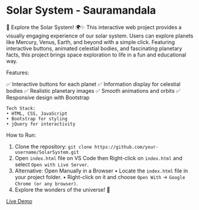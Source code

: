 # Solar System - Sauramandala
🚀 Explore the Solar System! 🌍✨
This interactive web project provides a visually engaging experience of our solar system. Users can explore planets like Mercury, Venus, Earth, and beyond with a simple click. Featuring interactive buttons, animated celestial bodies, and fascinating planetary facts, this project brings space exploration to life in a fun and educational way.

Features:

✅ Interactive buttons for each planet
✅ Information display for celestial bodies
✅ Realistic planetary images
✅ Smooth animations and orbits
✅ Responsive design with Bootstrap

```
Tech Stack:
• HTML, CSS, JavaScript
• Bootstrap for styling
• jQuery for interactivity
```

How to Run:
1. Clone the repository: `git clone https://github.com/your-username/SolarSystem.git`
2. Open `index.html` file on VS Code then Right-click on `index.html` and select `Open with Live Server`.
3. Alternative: Open Manually in a Browser
	•	Locate the `index.html` file in your project folder.
	•	Right-click on it and choose `Open With` → `Google Chrome (or any browser)`.
4. Explore the wonders of the universe! 🌌

[Live Demo](https://sauramandala.netlify.app)
